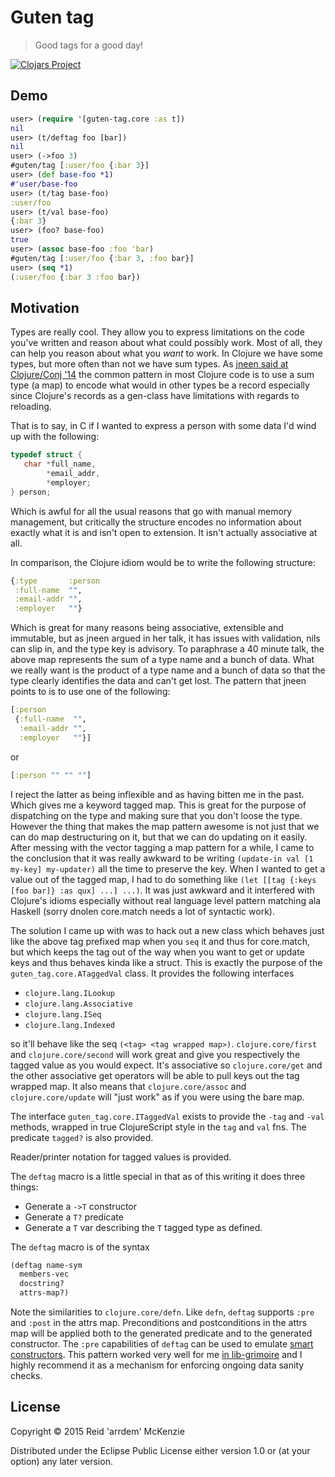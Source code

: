 # Guten tag

> Good tags for a good day!

[![Clojars Project](http://clojars.org/me.arrdem/guten-tag/latest-version.svg)](http://clojars.org/me.arrdem/guten-tag)

## Demo

```Clojure
user> (require '[guten-tag.core :as t])
nil
user> (t/deftag foo [bar])
nil
user> (->foo 3)
#guten/tag [:user/foo {:bar 3}]
user> (def base-foo *1)
#'user/base-foo
user> (t/tag base-foo)
:user/foo
user> (t/val base-foo)
{:bar 3}
user> (foo? base-foo)
true
user> (assoc base-foo :foo 'bar)
#guten/tag [:user/foo {:bar 3, :foo bar}]
user> (seq *1)
(:user/foo {:bar 3 :foo bar})
```

## Motivation

Types are really cool.
They allow you to express limitations on the code you've written and reason about what could possibly work.
Most of all, they can help you reason about what you _want_ to work.
In Clojure we have some types, but more often than not we have sum types.
As [jneen said at Clojure/Conj '14](https://www.youtube.com/watch?v=ZQkIWWTygio) the common pattern in most Clojure code is to use a sum type (a map) to encode what would in other types be a record especially since Clojure's records as a gen-class have limitations with regards to reloading.

That is to say, in C if I wanted to express a person with some data I'd wind up with the following:

```C
typedef struct {
   char *full_name,
        *email_addr,
		*employer;
} person;
```

Which is awful for all the usual reasons that go with manual memory management, but critically the structure encodes no information about exactly what it is and isn't open to extension.
It isn't actually associative at all.

In comparison, the Clojure idiom would be to write the following structure:

```Clojure
{:type       :person
 :full-name  "",
 :email-addr "",
 :employer   ""}
```

Which is great for many reasons being associative, extensible and immutable, but as jneen argued in her talk, it has issues with validation, nils can slip in, and the type key is advisory.
To paraphrase a 40 minute talk, the above map represents the sum of a type name and a bunch of data.
What we really want is the product of a type name and a bunch of data so that the type clearly identifies the data and can't get lost.
The pattern that jneen points to is to use one of the following:

```Clojure
[:person
 {:full-name  "",
  :email-addr "",
  :employer   ""}]
```

or 

```Clojure
[:person "" "" ""]
```

I reject the latter as being inflexible and as having bitten me in the past.
Which gives me a keyword tagged map.
This is great for the purpose of dispatching on the type and making sure that you don't loose the type.
However the thing that makes the map pattern awesome is not just that we can do map destructuring on it, but that we can do updating on it easily.
After messing with the vector tagging a map pattern for a while, I came to the conclusion that it was really awkward to be writing `(update-in val [1 my-key] my-updater)` all the time to preserve the key.
When I wanted to get a value out of the tagged map, I had to do something like `(let [[tag {:keys [foo bar]} :as qux] ...] ...)`.
It was just awkward and it interfered with Clojure's idioms especially without real language level pattern matching ala Haskell (sorry dnolen core.match needs a lot of syntactic work).

The solution I came up with was to hack out a new class which behaves just like the above tag prefixed map when you `seq` it and thus for core.match, but which keeps the tag out of the way when you want to get or update keys and thus behaves kinda like a struct.
This is exactly the purpose of the `guten_tag.core.ATaggedVal` class.
It provides the following interfaces

 - `clojure.lang.ILookup`
 - `clojure.lang.Associative`
 - `clojure.lang.ISeq`
 - `clojure.lang.Indexed`

so it'll behave like the seq `(<tag> <tag wrapped map>)`.
`clojure.core/first` and `clojure.core/second` will work great and give you respectively the tagged value as you would expect.
It's associative so `clojure.core/get` and the other associative get operators will be able to pull keys out the tag wrapped map.
It also means that `clojure.core/assoc` and `clojure.core/update` will "just work" as if you were using the bare map.

The interface `guten_tag.core.ITaggedVal` exists to provide the `-tag` and `-val` methods, wrapped in true ClojureScript style in the `tag` and `val` fns.
The predicate `tagged?` is also provided.

Reader/printer notation for tagged values is provided.

The `deftag` macro is a little special in that as of this writing it does three things:

 - Generate a `->T` constructor
 - Generate a `T?` predicate
 - Generate a `T` var describing the `T` tagged type as defined.

The `deftag` macro is of the syntax

```Clojure
(deftag name-sym
  members-vec
  docstring?
  attrs-map?)
```

Note the similarities to `clojure.core/defn`.
Like `defn`, `deftag` supports `:pre` and `:post` in the attrs map.
Preconditions and postconditions in the attrs map will be applied both to the generated predicate and to the generated constructor.
The `:pre` capabilities of `deftag` can be used to emulate [smart constructors](https://wiki.haskell.org/Smart_constructors).
This pattern worked very well for me [in lib-grimoire](https://github.com/clojure-grimoire/lib-grimoire/blob/master/src/grimoire/things.clj#L23-L90) and I highly recommend it as a mechanism for enforcing ongoing data sanity checks.

## License

Copyright © 2015 Reid 'arrdem' McKenzie

Distributed under the Eclipse Public License either version 1.0 or (at your option) any later version.

